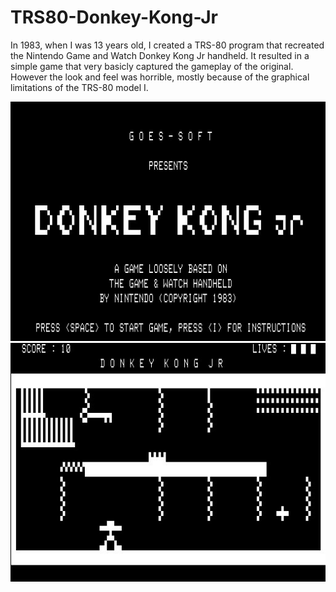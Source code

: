 # TRS80-Donkey-Kong-Jr
In 1983, when I was 13 years old, I created a TRS-80 program that recreated the Nintendo Game and Watch Donkey Kong Jr handheld. It resulted in a simple game that very basicly captured the gameplay of the original. However the look and feel was horrible, mostly because of the graphical limitations of the TRS-80 model I.

![TRS80DKJR Intro Screen](https://github.com/PaulGoes/TRS80-Donkey-Kong-Jr/blob/main/Media/TRS80DKJR-intro-screen.jpg) ![TRS80DKJR Play Screen](https://github.com/PaulGoes/TRS80-Donkey-Kong-Jr/blob/main/Media/TRS80DKJR-play-screen.jpg)
